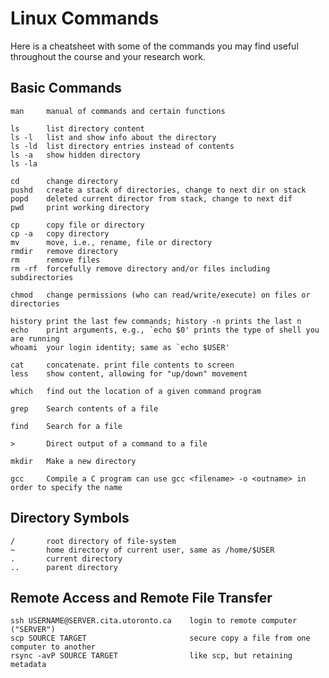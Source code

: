 # Linux Commands

Here is a cheatsheet with some of the commands you may find useful throughout the course and your research work.

## Basic Commands

    man     manual of commands and certain functions

    ls      list directory content
    ls -l   list and show info about the directory
    ls -ld  list directory entries instead of contents
    ls -a   show hidden directory
    ls -la

    cd      change directory
    pushd   create a stack of directories, change to next dir on stack
    popd    deleted current director from stack, change to next dif
    pwd     print working directory

    cp      copy file or directory
    cp -a   copy directory
    mv      move, i.e., rename, file or directory
    rmdir   remove directory
    rm      remove files
    rm -rf  forcefully remove directory and/or files including subdirectories

    chmod   change permissions (who can read/write/execute) on files or directories

    history print the last few commands; history -n prints the last n
    echo    print arguments, e.g., `echo $0' prints the type of shell you are running
    whoami  your login identity; same as `echo $USER'

    cat     concatenate. print file contents to screen
    less    show content, allowing for "up/down" movement

    which   find out the location of a given command program

    grep    Search contents of a file

    find    Search for a file

    >       Direct output of a command to a file

    mkdir   Make a new directory

    gcc     Compile a C program can use gcc <filename> -o <outname> in order to specify the name


## Directory Symbols

    /       root directory of file-system
    ~       home directory of current user, same as /home/$USER
    .       current directory
    ..      parent directory


## Remote Access and Remote File Transfer

    ssh USERNAME@SERVER.cita.utoronto.ca    login to remote computer ("SERVER")
    scp SOURCE TARGET                       secure copy a file from one computer to another
    rsync -avP SOURCE TARGET                like scp, but retaining metadata 
